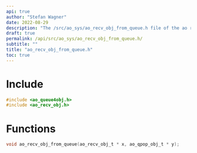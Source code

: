 ```yaml
---
api: true
author: "Stefan Wagner"
date: 2022-08-29
description: "The /src/ao_sys/ao_recv_obj_from_queue.h file of the ao real-time operating system."
draft: true
permalink: /api/src/ao_sys/ao_recv_obj_from_queue.h/
subtitle: ""
title: "ao_recv_obj_from_queue.h"
toc: true
---
```


# Include

```c
#include <ao_queue4obj.h>
#include <ao_recv_obj.h>
```

# Functions

```c
void ao_recv_obj_from_queue(ao_recv_obj_t * x, ao_qpop_obj_t * y);
```

